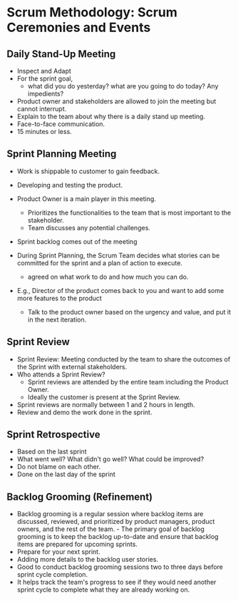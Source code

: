 # Scrum Methodology: Scrum Ceremonies and Events

## Daily Stand-Up Meeting

- Inspect and Adapt
- For the sprint goal,
  - what did you do yesterday? what are you going to do today? Any impedients?
- Product owner and stakeholders are allowed to join the meeting but cannot interrupt.
- Explain to the team about why there is a daily stand up meeting.
- Face-to-face communication.
- 15 minutes or less.

## Sprint Planning Meeting

- Work is shippable to customer to gain feedback.
- Developing and testing the product.
- Product Owner is a main player in this meeting.
  - Prioritizes the functionalities to the team that is most important to the stakeholder.
  - Team discusses any potential challenges.
- Sprint backlog comes out of the meeting
- During Sprint Planning, the Scrum Team decides what stories can be committed for the sprint and a plan of action to execute.

  - agreed on what work to do and how much you can do.

- E.g., Director of the product comes back to you and want to add some more features to the product
  - Talk to the product owner based on the urgency and value, and put it in the next iteration.

## Sprint Review

- Sprint Review: Meeting conducted by the team to share the outcomes of the Sprint with external stakeholders.
- Who attends a Sprint Review?
  - Sprint reviews are attended by the entire team including the Product Owner.
  - Ideally the customer is present at the Sprint Review.
- Sprint reviews are normally between 1 and 2 hours in length.
- Review and demo the work done in the sprint.

## Sprint Retrospective

- Based on the last sprint
- What went well? What didn't go well? What could be improved?
- Do not blame on each other.
- Done on the last day of the sprint

## Backlog Grooming (Refinement)

- Backlog grooming is a regular session where backlog items are discussed, reviewed, and prioritized by product managers, product owners, and the rest of the team. - The primary goal of backlog grooming is to keep the backlog up-to-date and ensure that backlog items are prepared for upcoming sprints.
- Prepare for your next sprint.
- Adding more details to the backlog user stories.
- Good to conduct backlog grooming sessions two to three days before sprint cycle completion.
- It helps track the team's progress to see if they would need another sprint cycle to complete what they are already working on.


